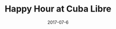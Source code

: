 ---
date:   2017-07-6
title:  "Happy Hour at Cuba Libre"
categories: event
link: https://www.meetup.com/Black-Code-Collective/events/241009032/
description: "5:00 PM Thursday July 6, 2017 "
---